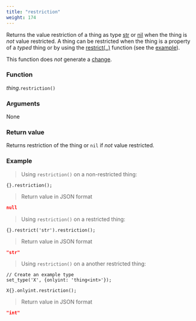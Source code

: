 ```yaml
---
title: "restriction"
weight: 174
---
```


Returns the value restriction of a thing as type [str](../../str) or [nil](../../nil) when the thing is *not* value restricted. A thing can be restricted when the thing is a property of a *typed* thing or by using the [restrict(..)](../restrict) function (see the [example](#example)).

This function does *not* generate a [change](../../../overview/changes).

### Function

*thing*.`restriction()`

### Arguments

None

### Return value

Returns restriction of the thing or `nil` if *not* value restricted.

### Example

> Using `restriction()` on a non-restricted thing:

```thingsdb,json_response
{}.restriction();
```

> Return value in JSON format

```json
null
```

> Using `restriction()` on a restricted thing:

```thingsdb,json_response
{}.restrict('str').restriction();
```

> Return value in JSON format

```json
"str"
```

> Using `restriction()` on a another restricted thing:

```thingsdb,json_response
// Create an example type
set_type('X', {onlyint: 'thing<int>'});

X{}.onlyint.restriction();
```

> Return value in JSON format

```json
"int"
```
